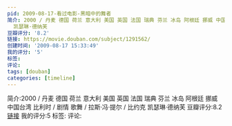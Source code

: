 ```yaml
---
pid: 2009-08-17-看过电影-黑暗中的舞者
简介: 2000 / 丹麦 德国 荷兰 意大利 美国 英国 法国 瑞典 芬兰 冰岛 阿根廷 挪威 中国台湾 比利时 / 剧情 歌舞 / 拉斯·冯·提尔 / 比约克
  凯瑟琳·德纳芙
豆瓣评分: '8.2'
链接: https://movie.douban.com/subject/1291562/
创建时间: '2009-08-17 15:33:49'
我的评分: '5'
标签:
评论:
tags: [douban]
categories: [timeline]
---
```

简介:2000 / 丹麦 德国 荷兰 意大利 美国 英国 法国 瑞典 芬兰 冰岛 阿根廷 挪威 中国台湾 比利时 / 剧情 歌舞 / 拉斯·冯·提尔 / 比约克 凯瑟琳·德纳芙
豆瓣评分:8.2
[链接](https://movie.douban.com/subject/1291562/)
我的评分:5
标签:
评论:
